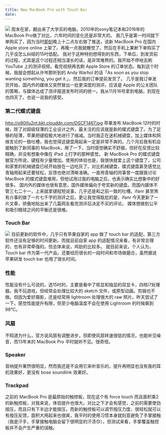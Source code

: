 ```yaml
---
title: New MacBook Pro with Touch Bar
date:
---
```

![](http://o90ifu2nt.bkt.clouddn.com/DSCF1476.jpg)
周末在家，翻出来了大学买的电脑，2010年的sony笔记本和2016年的MacBook Pro做了对比，六年时间的变化还是非常大的。
我几乎是第一时间就下单购买了，因为当时[即刻](https://www.ruguoapp.com)晚上十二点左右做了推送，说新 MacBook Pro 在国内 Apple store online 上架了。再晚一点我就睡觉了。然后在手机上果断下单购买了几乎没怎么纠结的15吋低配。
我对于这种特别想得到的东西，下单后，到发货前的过程，尤其是这个过程还相当漫长的话，是非常难熬的。我开始不停地去刷 YouTube 上的测评视频，看完视频再去刷 Apple Store 的订单状态。每到这个时候，我就会想起从许岑那听到的 Andy Warhol 的话「As soon as you stop wanting something, you get it.」，然后我的订单提前发货了。
几乎是我订单发货开始，国内外的媒体又突然冒出一批更深度的测评。应该是 Apple 的公关团队的策略，与媒体达成了测评报道发布时间的统一。我从11月16号拿到电脑，到现在也四天了。也说一说我的感受。
### 第二代蝶式键盘
http://o90ifu2nt.bkt.clouddn.com/DSCF1467.jpg
苹果发布 MacBook 12吋的时候，除了对超级轻薄的工业设计之外，最关注的应该就是新的蝶式键盘了。为了足够的轻薄，苹果把键程极大地进行了缩减。当时我正在迷机械键盘，加上媒体和网络言论的一致吐槽，我也觉得这键盘用起来一定是非常不爽的。几个月后我有机会接触到了新同事的 MacBook，用了一下，当时感觉确实不舒服，但好在反馈比较精确，并没有想象中像在 iPad 上打字的那种感觉。
新 MacBook Pro 的蝶式键盘据官方所说，键程有少量增加。使用的体验也是，我很快就爱上这个键盘了，公司和家里的机械键盘已经开始放在一边吃灰了。对比机械键盘，蝶式键盘甚至感觉比青轴用起来还要轻松，反馈也绝对清晰准确。一直用青轴的同事曾一度跟我讨论 MacBook 的蝶式键盘难用，但他试用过我的电脑之后，也表示确实比想象中的好很多。
国内外的媒体也很有意思，国外媒体偏向于夸奖新的键盘。而国内媒体不管三七二十一，上来就拿键程短说事，几乎还是和之前一致的吐槽。ifanr 甚至煞有介事的做了一片七千字的测评之后，更让我觉得尴尬的是，ifanr 今天更新了一片文章，骄傲地贴出来了几篇网友看完测评后决定不买的评论。
媒体想做到公平和吸引眼球之间的平衡还是很难。
### Touch Bar
![](http://o90ifu2nt.bkt.clouddn.com/DSCF1466.jpg)
目前更新的软件中，几乎只有苹果自家的 app 做了 touch bar 的适配，第三方软件还没有足够的时间更新。而就目前自家 app 的适配情况来看，有非常合理的，也有非常牵强的。但总体来说，鸡肋的比较多。
就目前来说，个人认为，Touch bar 作为第一代产品，还要经历很长的一段时间和市场做磨合，虽然据说苹果研发 touch bar 也用了很长时间。
### 性能
性能没有什么可说的，选15吋的，主要是看中了核显和独显的双显卡，四核i7处理器。我不玩游戏，但经常会处理比较大的 sketch 文件，或原型动画。剪辑也不做。但因为爱好摄影，还是经常用 lightroom 处理很大的 raw 照片。昨天尝试了一下，感觉性能提升有限，但至少电脑温度不会在使用 Lightroom 的时候飙到 98°C。
### 风扇
不知道为什么，官方说风扇有调整进步，但即使风扇转速很低的情况，也能听见噪音，而13年末的 MacBook Pro 平时就听不见。很奇怪。
### Speaker
音响提升果然很明显，然而我还是不会用它来听音乐的，提升再明显也没有我的耳机效果好，更没有 bose soundlink 效果好。
### Trackpad
之前的 MacBook Pro 是最原始的触控板，现在这个有 force touch 而且面积乘2的新触控板，对我来说，体验提升也很大。对比之下才会有感觉，之前的需要使劲按压，而且只有下半边才能按压，而新的触控板可以调节按压力度，很轻松就可以有按压反馈，面积大用起来也很爽，我平时的使用习惯本身就刻意避免了手掌接触（我是汗手，手掌接触电脑会留下很明显的汗渍😓），但测试来看，手掌覆盖触控板并不会产生严重的误触。
















